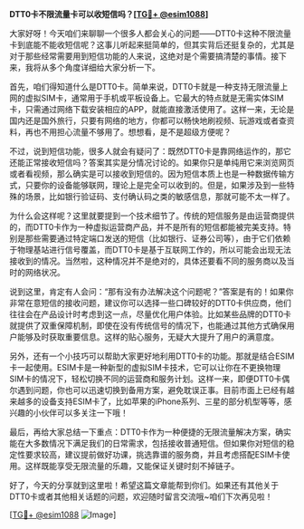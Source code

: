 **DTT0卡不限流量卡可以收短信吗？[[TG💪+ @esim1088](https://t.me/s/esim1088)]**

大家好呀！今天咱们来聊聊一个很多人都会关心的问题——DTT0卡这种不限流量卡到底能不能收短信呢？这事儿听起来挺简单的，但其实背后还挺复杂的，尤其是对于那些经常需要用到短信功能的人来说，这绝对是个需要搞清楚的事情。接下来，我将从多个角度详细给大家分析一下。

首先，咱们得知道什么是DTT0卡。简单来说，DTT0卡就是一种支持无限流量上网的虚拟SIM卡，通常用于手机或平板设备上。它最大的特点就是无需实体SIM卡，只需通过网络下载安装相应的APP，就能直接激活使用了。这样一来，无论是国内还是国外旅行，只要有网络的地方，你都可以畅快地刷视频、玩游戏或者查资料，再也不用担心流量不够用了。想想看，是不是超级方便呢？

不过，说到短信功能，很多人就会有疑问了：既然DTT0卡是靠网络运作的，那它还能正常接收短信吗？答案其实是分情况讨论的。如果你只是单纯用它来浏览网页或者看视频，那么确实是可以接收到短信的。因为短信本质上也是一种数据传输方式，只要你的设备能够联网，理论上是完全可以收到的。但是，如果涉及到一些特殊的场景，比如银行验证码、支付确认码之类的敏感信息，那就可能不太一样了。

为什么会这样呢？这里就要提到一个技术细节了。传统的短信服务是由运营商提供的，而DTT0卡作为一种虚拟运营商产品，并不是所有的短信都能被完美支持。特别是那些需要通过特定端口发送的短信（比如银行、证券公司等），由于它们依赖于物理基站进行信号覆盖，而DTT0卡是基于互联网工作的，所以可能会出现无法接收到的情况。当然啦，这种情况并不是绝对的，具体还要看不同的服务商以及当时的网络状况。

说到这里，肯定有人会问：“那有没有办法解决这个问题呢？”答案是有的！如果你非常在意短信的接收问题，建议你可以选择一些口碑较好的DTT0卡供应商，他们往往会在产品设计时考虑到这一点，尽量优化用户体验。比如某些品牌的DTT0卡就提供了双重保障机制，即使在没有传统信号的情况下，也能通过其他方式确保用户能够及时获取重要信息。这样的贴心服务，无疑大大提升了用户的满意度。

另外，还有一个小技巧可以帮助大家更好地利用DTT0卡的功能。那就是结合ESIM卡一起使用。ESIM卡是一种新型的虚拟SIM卡技术，它可以让你在不更换物理SIM卡的情况下，轻松切换不同的运营商和服务计划。这样一来，即便DTT0卡偶尔遇到问题，你也可以迅速切换到备用方案，避免耽误正事。目前市面上已经有越来越多的设备支持ESIM卡了，比如苹果的iPhone系列、三星的部分机型等等，感兴趣的小伙伴可以多关注一下哦！

最后，再给大家总结一下重点：DTT0卡作为一种便捷的无限流量解决方案，确实能在大多数情况下满足我们的日常需求，包括接收普通短信。但如果你对短信的稳定性要求较高，建议提前做好功课，挑选靠谱的服务商，并且考虑搭配ESIM卡使用。这样既能享受无限流量的乐趣，又能保证关键时刻不掉链子。

好了，今天的分享就到这里啦！希望这篇文章能帮到你们。如果还有其他关于DTT0卡或者其他相关话题的问题，欢迎随时留言交流哦~咱们下次再见啦！

[[TG💪+ @esim1088](https://t.me/s/esim1088) ![Image](https://i.postimg.cc/4NQfJmqS/Snipaste-2025-05-13-00-14-12.png)]
